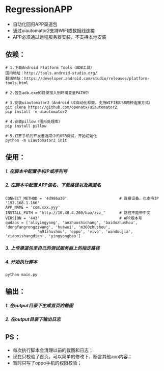 # RegressionAPP
- 自动化回归APP渠道包
- 通过uiautomator2支持WIFI或数据线连接
- APP必须通过远程服务器安装，不支持本地安装

## 依赖：
```
# 1.下载Android Platform Tools（ADB工具）
国内地址：http://tools.android-studio.org/
翻墙地址：https://developer.android.com/studio/releases/platform-tools.html

# 2.包含adb.exe的目录加入到环境变量PATH中

# 3.安装uiautomator2（Android UI自动化框架，支持WIFI和USB两种连接方式）
git clone https://github.com/openatx/uiautomator2
pip install -e uiautomator2

# 4.安装pillow（图形处理库）
pip install pillow

# 5.打开手机的开发者选项中的USB调试，开始初始化
python -m uiautomator2 init

```

## 使用：
##### 1. 在脚本中配置手机IP或序列号
##### 2. 在脚本中配置 APP包名、下载路径以及渠道名
```
CONNECT_METHOD = '4d986a30'                       # 连接设备，也支持IP '192.168.1.166'
APP_NAME = 'com.xxx.yyy'
INSTALL_PATH = "http://10.40.4.200/bao/zzz_"      # 路径不能带中文
VERSION = '443'                                   # APP版本号
qudaos = ['aliyingyong', 'anzhuoshichang', 'baiduzhushou', 'dongfangrongziwang', 'huawei', 'm360zhushou',
              'm91zhushou', 'oppo', 'vivo', 'wandoujia', 'xiaomishangdian', 'yingyongbao']
```
##### 3. 上传渠道包至自己的测试服务器上的指定路径
##### 4. 开始执行脚本
```
python main.py

```

## 输出：
##### 1. 在output目录下生成首页的截图
##### 2. 在output目录下输出日志


## PS：
- 每次执行脚本会清理以前的截图和日志；
- 现在只校验了首页，可以简单的修改下，断言其他app内容；
- 暂时只写了oppo手机的权限校验；



